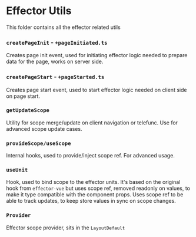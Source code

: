 # Effector Utils
This folder contains all the effector related utils

### `createPageInit` - `+pageInitiated.ts`

Creates page init event, used for initiating effector logic needed to prepare data for the page, works on server side.

### `createPageStart` - `+pageStarted.ts`

Creates page start event, used to start effector logic needed on client side on page start.

### `getUpdateScope`

Utility for scope merge/update on client navigation or telefunc. Use for advanced scope update cases.

### `provideScope/useScope`

Internal hooks, used to provide/inject scope ref. For advanced usage.

### `useUnit`

Hook, used to bind scope to the effector units. It's based on the original hook from `effector-vue` but uses scope ref, removed readonly on values, to make it type compatible with the component props. Uses scope ref to be able to track updates, to keep store values in sync on scope changes.

### `Provider`

Effector scope provider, sits in the `LayoutDefault`